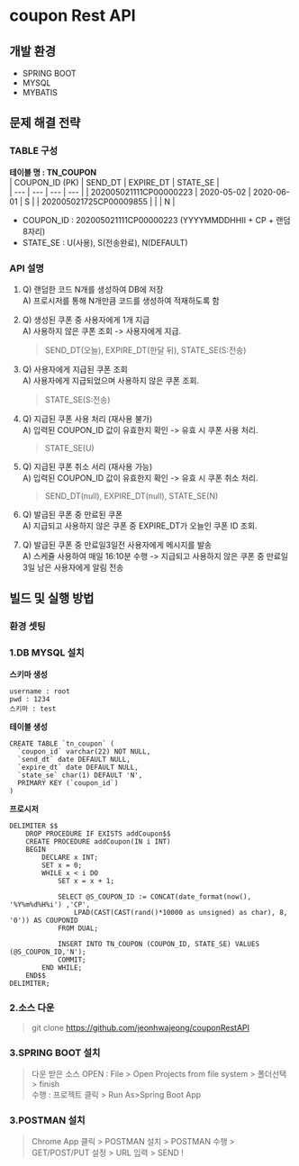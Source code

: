 # coupon Rest API
## 개발 환경
- SPRING BOOT  
- MYSQL  
- MYBATIS  

## 문제 해결 전략 
### TABLE 구성
**테이블 명 : TN_COUPON**  
| COUPON_ID (PK) | SEND_DT | EXPIRE_DT | STATE_SE |  
| --- | --- | --- | --- |
| 202005021111CP00000223 | 2020-05-02 | 2020-06-01 | S |
| 202005021725CP00009855 |  |  | N |

- COUPON_ID : 202005021111CP00000223 (YYYYMMDDHHII + CP + 랜덤8자리)  
- STATE_SE : U(사용), S(전송완료), N(DEFAULT)  
  
### API 설명
1. Q) 랜덤한 코드 N개를 생성하여 DB에 저장  
A) 프로시저를 통해 N개만큼 코드를 생성하여 적재하도록 함  
  
2. Q) 생성된 쿠폰 중 사용자에게 1개 지급  
A) 사용하지 않은 쿠폰 조회 -> 사용자에게 지급.  
   > SEND_DT(오늘), EXPIRE_DT(한달 뒤), STATE_SE(S:전송)  
  
3. Q) 사용자에게 지급된 쿠폰 조회  
A) 사용자에게 지급되었으며 사용하지 않은 쿠폰 조회.  
   > STATE_SE(S:전송)  
  
4. Q) 지급된 쿠폰 사용 처리 (재사용 불가)  
A) 입력된 COUPON_ID 값이 유효한지 확인 -> 유효 시 쿠폰 사용 처리.  
   > STATE_SE(U)  
  
5. Q) 지급된 쿠폰 취소 서리 (재사용 가능)  
A) 입력된 COUPON_ID 값이 유효한지 확인 -> 유효 시 쿠폰 취소 처리.  
   > SEND_DT(null), EXPIRE_DT(null), STATE_SE(N)  
  
6. Q) 발급된 쿠폰 중 만료된 쿠폰  
A) 지급되고 사용하지 않은 쿠폰 중 EXPIRE_DT가 오늘인 쿠폰 ID 조회.  
  
7. Q) 발급된 쿠폰 중 만료일3일전 사용자에게 메시지를 발송  
A) 스케쥴 사용하여 매일 16:10분 수행 -> 지급되고 사용하지 않은 쿠폰 중 만료일 3일 남은 사용자에게 알림 전송  
  
## 빌드 및 실행 방법
### 환경 셋팅
### 1.DB MYSQL 설치  
   **스키마 생성**
```
username : root
pwd : 1234
스키마 : test
```
   **테이블 생성**
```
CREATE TABLE `tn_coupon` (  
  `coupon_id` varchar(22) NOT NULL,  
  `send_dt` date DEFAULT NULL,  
  `expire_dt` date DEFAULT NULL,  
  `state_se` char(1) DEFAULT 'N',  
  PRIMARY KEY (`coupon_id`)  
)
```
   **프로시저**
```
DELIMITER $$  
	DROP PROCEDURE IF EXISTS addCoupon$$  
	CREATE PROCEDURE addCoupon(IN i INT)  
	BEGIN  
		DECLARE x INT;  
		SET x = 0;  
		WHILE x < i DO  
			SET x = x + 1;  
  
			SELECT @S_COUPON_ID := CONCAT(date_format(now(), '%Y%m%d%H%i') ,'CP',  
				LPAD(CAST(CAST(rand()*10000 as unsigned) as char), 8, '0')) AS COUPONID  
			FROM DUAL;  
  
			INSERT INTO TN_COUPON (COUPON_ID, STATE_SE) VALUES (@S_COUPON_ID,'N');  
			COMMIT;  
		END WHILE;  
	END$$  
DELIMITER;  
```
  
### 2.소스 다운 
> git clone https://github.com/jeonhwajeong/couponRestAPI
  
### 3.SPRING BOOT 설치  
> 다운 받은 소스 OPEN : File > Open Projects from file system > 폴더선택 > finish  
> 수행 : 프로젝트 클릭 > Run As>Spring Boot App  

### 3.POSTMAN 설치
> Chrome App 클릭 > POSTMAN 설치 > POSTMAN 수행 > GET/POST/PUT 설정 >  URL 입력 > SEND ! 
